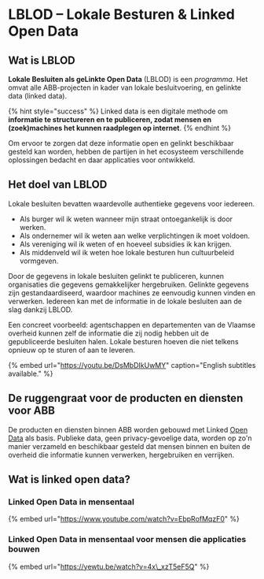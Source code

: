 # LBLOD – Lokale Besturen & Linked Open Data

## **Wat is LBLOD**

**Lokale Besluiten als geLinkte Open Data** \(LBLOD\) is een _programma_. Het omvat alle ABB-projecten in kader van lokale besluitvoering, en gelinkte data \(linked data\).

{% hint style="success" %}
Linked data is een digitale methode om **informatie te structureren en te publiceren, zodat mensen en \(zoek\)machines het kunnen raadplegen op internet**.
{% endhint %}

Om ervoor te zorgen dat deze informatie open en gelinkt beschikbaar gesteld kan worden, hebben de partijen in het ecosysteem verschillende oplossingen bedacht en daar applicaties voor ontwikkeld.

## **Het doel van LBLOD**

Lokale besluiten bevatten waardevolle authentieke gegevens voor iedereen. 

* Als burger wil ik weten wanneer mijn straat ontoegankelijk is door werken.
* Als ondernemer wil ik weten aan welke verplichtingen ik moet voldoen.
* Als vereniging wil ik weten of en hoeveel subsidies ik kan krijgen.
* Als middenveld wil ik weten hoe lokale besturen hun cultuurbeleid vormgeven.

Door de gegevens in lokale besluiten gelinkt te publiceren, kunnen organisaties die gegevens gemakkelijker hergebruiken. Gelinkte gegevens zijn gestandaardiseerd, waardoor machines ze eenvoudig kunnen vinden en verwerken. Iedereen kan met de informatie in de lokale besluiten aan de slag dankzij LBLOD.

Een concreet voorbeeld: agentschappen en departementen van de Vlaamse overheid kunnen zelf de informatie die zij nodig hebben uit de gepubliceerde besluiten halen. Lokale besturen hoeven die niet telkens opnieuw op te sturen of aan te leveren.

{% embed url="https://youtu.be/DsMbDIkUwMY" caption="English subtitles available." %}

## De ruggengraat voor de producten en diensten voor ABB

De producten en diensten binnen ABB worden gebouwd met Linked [Open Data](https://5stardata.info/en/) als basis. Publieke data, geen privacy-gevoelige data, worden op zo'n manier verzameld en beschikbaar gesteld dat mensen binnen en buiten de overheid die informatie kunnen verwerken, hergebruiken en verrijken.

## **Wa**t is linked open data?

### Linked Open Data in mensentaal

{% embed url="https://www.youtube.com/watch?v=EbpRofMqzF0" %}

### Linked Open Data in mensentaal voor mensen die applicaties bouwen

{% embed url="https://yewtu.be/watch?v=4x\_xzT5eF5Q" %}



